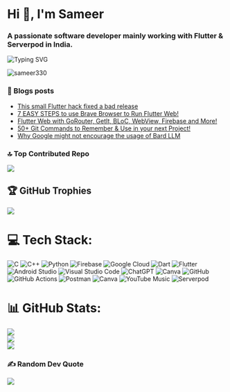 <h1 align="left">Hi 👋, I'm Sameer</h1>
<h3 align="left">A passionate software developer mainly working with Flutter & Serverpod in India.</h3>

![Typing SVG](https://readme-typing-svg.demolab.com?font=Poppins&weight=800&size=40&pause=500&color=DBF71B&center=true&vCenter=true&width=630&height=80&lines=Flutter+Developer+%F0%9F%A4%96+%F0%9F%8D%8E+%F0%9F%95%B8%EF%B8%8F+%F0%9F%AA%9F)

<!-- (https://git.io/typing-svg) -->

<p align="left"> <img src="https://komarev.com/ghpvc/?username=sameer330&label=Profile%20views&color=0e75b6&style=flat" alt="sameer330" /> </p>

### 📝 Blogs posts
<!-- BLOG-POST-LIST:START -->
- [This small Flutter hack fixed a bad release](https://medium.com/@Sameer330/this-small-flutter-hack-fixed-a-bad-release-a90f2fefd7dc?source=rss-4dbb06e8f5fa------2)
- [7 EASY STEPS to use Brave Browser to Run Flutter Web!](https://medium.com/@Sameer330/7-easy-steps-to-use-brave-browser-to-run-flutter-web-f56d76838085?source=rss-4dbb06e8f5fa------2)
- [Flutter Web with GoRouter, GetIt, BLoC, WebView, Firebase and More!](https://medium.com/@Sameer330/flutter-web-with-gorouter-getit-bloc-webview-firebase-and-more-d754fc73700d?source=rss-4dbb06e8f5fa------2)
- [50+ Git Commands to Remember &amp; Use in your next Project!](https://medium.com/@Sameer330/50-git-commands-to-remember-use-in-your-next-project-3775711fa464?source=rss-4dbb06e8f5fa------2)
- [Why Google might not encourage the usage of Bard LLM](https://medium.com/@Sameer330/why-google-might-not-encourage-the-usage-of-bard-llm-8c6b28a0506a?source=rss-4dbb06e8f5fa------2)
<!-- BLOG-POST-LIST:END -->

### 🔝 Top Contributed Repo
![](https://github-contributor-stats.vercel.app/api?username=Sameer330&limit=5&theme=tokyonight&combine_all_yearly_contributions=true)

## 🏆 GitHub Trophies
![](https://github-profile-trophy.vercel.app/?username=Sameer330&theme=radical&no-frame=true&no-bg=false&margin-w=4)

# 💻 Tech Stack:
![C](https://img.shields.io/badge/c-%2300599C.svg?style=for-the-badge&logo=c&logoColor=white) ![C++](https://img.shields.io/badge/c++-%2300599C.svg?style=for-the-badge&logo=c%2B%2B&logoColor=white) ![Python](https://img.shields.io/badge/python-3670A0?style=for-the-badge&logo=python&logoColor=ffdd54) ![Firebase](https://img.shields.io/badge/firebase-%23039BE5.svg?style=for-the-badge&logo=firebase) ![Google Cloud](https://img.shields.io/badge/Google%20Cloud-%234285F4.svg?style=for-the-badge&logo=google-cloud&logoColor=white) ![Dart](https://img.shields.io/badge/dart-%230175C2.svg?style=for-the-badge&logo=dart&logoColor=white) ![Flutter](https://img.shields.io/badge/Flutter-%2302569B.svg?style=for-the-badge&logo=Flutter&logoColor=white) ![Android Studio](https://img.shields.io/badge/Android%20Studio-3DDC84.svg?style=for-the-badge&logo=android-studio&logoColor=white) ![Visual Studio Code](https://img.shields.io/badge/Visual%20Studio%20Code-0078d7.svg?style=for-the-badge&logo=visual-studio-code&logoColor=white) ![ChatGPT](https://img.shields.io/badge/chatGPT-74aa9c?style=for-the-badge&logo=openai&logoColor=white) ![Canva](https://img.shields.io/badge/Canva-%2300C4CC.svg?style=for-the-badge&logo=Canva&logoColor=white) ![GitHub](https://img.shields.io/badge/github-%23121011.svg?style=for-the-badge&logo=github&logoColor=white) ![GitHub Actions](https://img.shields.io/badge/github%20actions-%232671E5.svg?style=for-the-badge&logo=githubactions&logoColor=white) ![Postman](https://img.shields.io/badge/Postman-FF6C37?style=for-the-badge&logo=postman&logoColor=white) ![Canva](https://img.shields.io/badge/Canva-%2300C4CC.svg?style=for-the-badge&logo=Canva&logoColor=white) ![YouTube Music](https://img.shields.io/badge/YouTube_Music-FF0000?style=for-the-badge&logo=youtube-music&logoColor=white) ![Serverpod](https://serverpod.dev/assets/img/serverpod-logo-inverted.svg)

# 📊 GitHub Stats:
![](https://github-readme-stats.vercel.app/api?username=Sameer330&theme=midnight-purple&hide_border=true&include_all_commits=false&count_private=true)<br/>
![](https://github-readme-streak-stats.herokuapp.com/?user=Sameer330&theme=midnight-purple&hide_border=true)<br/>
![](https://github-readme-stats.vercel.app/api/top-langs/?username=Sameer330&theme=midnight-purple&hide_border=true&include_all_commits=false&count_private=true&layout=compact)

### ✍️ Random Dev Quote
![](https://quotes-github-readme.vercel.app/api?type=horizontal&theme=radical)
